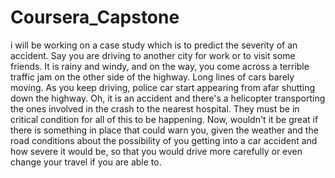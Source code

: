 # Coursera_Capstone
i will be working on a case study which is to predict the severity of an accident. Say you are driving to another city for work or to visit some friends. It is rainy and windy, and on the way, you come across a terrible traffic jam on the other side of the highway. Long lines of cars barely moving. As you keep driving, police car start appearing from afar shutting down the highway. Oh, it is an accident and there's a helicopter transporting the ones involved in the crash to the nearest hospital. They must be in critical condition for all of this to be happening. Now, wouldn't it be great if there is something in place that could warn you, given the weather and the road conditions about the possibility of you getting into a car accident and how severe it would be, so that you would drive more carefully or even change your travel if you are able to.
